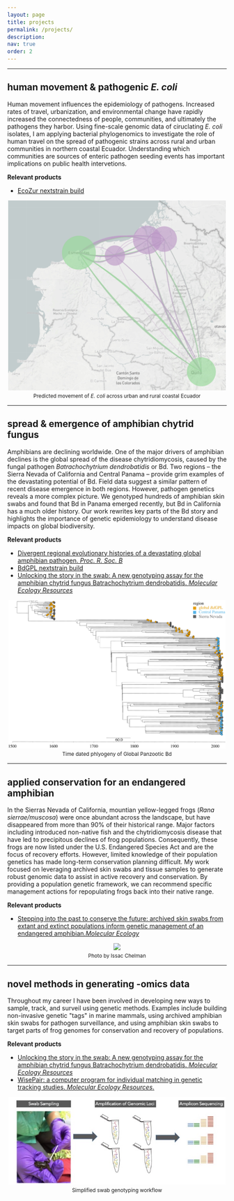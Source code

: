 ```yaml
---
layout: page
title: projects
permalink: /projects/
description:
nav: true
order: 2
---
```

---
## human movement & pathogenic *E. coli*

Human movement influences the epidemiology of pathogens.  Increased rates of travel, urbanization, and environmental change have rapidly increased the connectedness of people, communities, and ultimately the pathogens they harbor.  Using fine-scale genomic data of ciruclating *E. coli* isolates, I am applying bacterial phylogenomics to investigate the role of human travel on the spread of pathogenic strains across rural and urban communities in northern coastal Ecuador.  Understanding which communities are sources of enteric pathogen seeding events has important implications on public health intervetions.

**Relevant products**

* [EcoZur nextstrain build](https://nextstrain.org/community/andrew-rothstein/ecozur-roary)

<center><img class="img-fluid" src="/assets/img/ecozur_nextstrain.jpg" width="500"></center>
<center><small >Predicted movement of <i>E. coli</i> across urban and rural coastal Ecuador</small></center>

---
## spread & emergence of amphibian chytrid fungus

Amphibians are declining worldwide. One of the major drivers of amphibian declines is the global spread of the disease chytridiomycosis, caused by the fungal pathogen *Batrachochytrium dendrobatidis* or Bd. Two regions – the Sierra Nevada of California and Central Panama – provide grim examples of the devastating potential of Bd. Field data suggest a similar pattern of recent disease emergence in both regions. However, pathogen genetics reveals a more complex picture. We genotyped hundreds of amphibian skin swabs and found that Bd in Panama emerged recently, but Bd in California has a much older history. Our work rewrites key parts of the Bd story and highlights the importance of genetic epidemiology to understand disease impacts on global biodiversity.

**Relevant products**

* 	[Divergent regional evolutionary histories of a devastating global amphibian pathogen. *Proc. R. Soc. B*](http://doi.org/10.1098/rspb.2021.0782)
*  [BdGPL nextstrain build](https://nextstrain.org/community/andrew-rothstein/bd-gpl/auspice/viz)
*  [Unlocking the story in the swab: A new genotyping assay for the amphibian chytrid fungus Batrachochytrium dendrobatidis. *Molecular Ecology Resources*](https://doi.org/10.1111/1755-0998.12675)

<center><img class="img-fluid" src="/assets/img/beast_bd.jpeg" width="500"></center>
<center><small >Time dated phlyogeny of Global Panzootic Bd</small></center>

---
## applied conservation for an endangered amphibian

In the Sierras Nevada of California, mountian yellow-legged frogs (*Rana sierrae/muscosa*) were once abundant across the landscape, but have disappeared from more than 90% of their historical range.  Major factors including introduced non-native fish and the chytridiomycosis disease that have led to precipitous declines of frog populations. Consequently, these frogs are now listed under the U.S. Endangered Species Act and are the focus of recovery efforts.  However, limited knowledge of their population genetics has made long-term conservation planning difficult. My work focused on leveraging archived skin swabs and tissue samples to generate robust genomic data to assist in active recovery and conservation. By providing a population genetic framework, we can recommend specific management actions for repopulating frogs back into their native range. 

**Relevant products**

*  [Stepping into the past to conserve the future: archived skin swabs from extant and extinct populations inform genetic management of an endangered amphibian.*Molecular Ecology*](https://doi.org/10.1111/mec.15515)


<center><img class="img-fluid" src="/assets/img/rana_1.jpeg" width="500"></center>
<center><small >Photo by Issac Chelman</small></center>

---
## novel methods in generating -omics data

Throughout my career I have been involved in developing new ways to sample, track, and surveil using genetic methods.  Examples include building non-invasive genetic "tags" in marine mammals, using archived amphibian skin swabs for pathogen surveillance, and using amphibian skin swabs to target parts of frog genomes for conservation and recovery of populations.

**Relevant products**

* [Unlocking the story in the swab: A new genotyping assay for the amphibian chytrid fungus Batrachochytrium dendrobatidis. *Molecular Ecology Resources*](https://doi.org/10.1111/1755-0998.12675)
* [WisePair: a computer program for individual matching in genetic tracking studies. *Molecular Ecology Resources*.](https://doi.org/10.1111/1755-0998.12590)

<center><img class="img-fluid" src="/assets/img/swab_diagram.jpg" width="500"></center>
<center><small >Simplified swab genotyping workflow</small></center>
